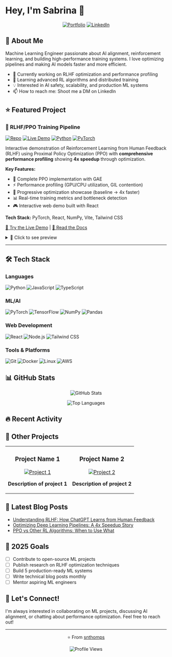 # Hey, I'm Sabrina 👋

<div align="center">
  
[![Portfolio](https://img.shields.io/badge/Portfolio-000?style=for-the-badge&logo=github&logoColor=white)](https://github.com/snthomps)
[![LinkedIn](https://img.shields.io/badge/LinkedIn-0A66C2?style=for-the-badge&logo=linkedin&logoColor=white)](https://linkedin.com/in/sabrina-thompson-748b3711/)

</div>

## 🚀 About Me

Machine Learning Engineer passionate about AI alignment, reinforcement learning, and building high-performance training systems. I love optimizing pipelines and making AI models faster and more efficient.

- 🔭 Currently working on RLHF optimization and performance profiling
- 🌱 Learning advanced RL algorithms and distributed training
- 💡 Interested in AI safety, scalability, and production ML systems
- 📫 How to reach me: Shoot me a DM on LinkedIn

## ⭐ Featured Project

### 🎯 RLHF/PPO Training Pipeline
[![Repo](https://img.shields.io/badge/GitHub-rlhf--ppo--pipeline-blue?style=flat-square&logo=github)](https://github.com/snthomps/rlhf-ppo-pipeline)
[![Live Demo](https://img.shields.io/badge/Demo-Live-success?style=flat-square)](https://snthomps.github.io/rlhf-ppo-pipeline/)
[![Python](https://img.shields.io/badge/Python-3.8+-blue?style=flat-square&logo=python&logoColor=white)](https://python.org)
[![PyTorch](https://img.shields.io/badge/PyTorch-2.0+-ee4c2c?style=flat-square&logo=pytorch&logoColor=white)](https://pytorch.org)

Interactive demonstration of Reinforcement Learning from Human Feedback (RLHF) using Proximal Policy Optimization (PPO) with **comprehensive performance profiling** showing **4x speedup** through optimization.

**Key Features:**
- 🧠 Complete PPO implementation with GAE
- ⚡ Performance profiling (GPU/CPU utilization, GIL contention)
- 🚀 Progressive optimization showcase (baseline → 4x faster)
- 📊 Real-time training metrics and bottleneck detection
- 🎮 Interactive web demo built with React

**Tech Stack:** PyTorch, React, NumPy, Vite, Tailwind CSS

[🔗 Try the Live Demo](https://snthomps.github.io/rlhf-ppo-pipeline/) | [📖 Read the Docs](https://github.com/snthomps/rlhf-ppo-pipeline#readme)

<details>
<summary>📸 Click to see preview</summary>

![RLHF Demo](https://github.com/snthomps/rlhf-ppo-pipeline/raw/main/assets/demo.gif)

</details>

---

## 🛠️ Tech Stack

### Languages
![Python](https://img.shields.io/badge/Python-3776AB?style=for-the-badge&logo=python&logoColor=white)
![JavaScript](https://img.shields.io/badge/JavaScript-F7DF1E?style=for-the-badge&logo=javascript&logoColor=black)
![TypeScript](https://img.shields.io/badge/TypeScript-3178C6?style=for-the-badge&logo=typescript&logoColor=white)

### ML/AI
![PyTorch](https://img.shields.io/badge/PyTorch-EE4C2C?style=for-the-badge&logo=pytorch&logoColor=white)
![TensorFlow](https://img.shields.io/badge/TensorFlow-FF6F00?style=for-the-badge&logo=tensorflow&logoColor=white)
![NumPy](https://img.shields.io/badge/NumPy-013243?style=for-the-badge&logo=numpy&logoColor=white)
![Pandas](https://img.shields.io/badge/Pandas-150458?style=for-the-badge&logo=pandas&logoColor=white)

### Web Development
![React](https://img.shields.io/badge/React-61DAFB?style=for-the-badge&logo=react&logoColor=black)
![Node.js](https://img.shields.io/badge/Node.js-339933?style=for-the-badge&logo=node.js&logoColor=white)
![Tailwind CSS](https://img.shields.io/badge/Tailwind_CSS-38B2AC?style=for-the-badge&logo=tailwind-css&logoColor=white)

### Tools & Platforms
![Git](https://img.shields.io/badge/Git-F05032?style=for-the-badge&logo=git&logoColor=white)
![Docker](https://img.shields.io/badge/Docker-2496ED?style=for-the-badge&logo=docker&logoColor=white)
![Linux](https://img.shields.io/badge/Linux-FCC624?style=for-the-badge&logo=linux&logoColor=black)
![AWS](https://img.shields.io/badge/AWS-232F3E?style=for-the-badge&logo=amazon-aws&logoColor=white)

## 📊 GitHub Stats

<div align="center">

![GitHub Stats](https://github-readme-stats.vercel.app/api?username=snthomps&show_icons=true&theme=radical&hide_border=true&count_private=true)

![Top Languages](https://github-readme-stats.vercel.app/api/top-langs/?username=snthomps&layout=compact&theme=radical&hide_border=true)

</div>

## 🔥 Recent Activity

<!--START_SECTION:activity-->
<!--END_SECTION:activity-->

## 💼 Other Projects

<table>
  <tr>
    <td width="50%">
      <h3 align="center">Project Name 1</h3>
      <div align="center">
        <a href="https://github.com/snthomps/project1">
          <img src="https://github-readme-stats.vercel.app/api/pin/?username=snthomps&repo=project1&theme=radical" alt="Project 1">
        </a>
        <p><strong>Description of project 1</strong></p>
      </div>
    </td>
    <td width="50%">
      <h3 align="center">Project Name 2</h3>
      <div align="center">
        <a href="https://github.com/snthomps/project2">
          <img src="https://github-readme-stats.vercel.app/api/pin/?username=snthomps&repo=project2&theme=radical" alt="Project 2">
        </a>
        <p><strong>Description of project 2</strong></p>
      </div>
    </td>
  </tr>
</table>

## 📝 Latest Blog Posts

<!-- BLOG-POST-LIST:START -->
- [Understanding RLHF: How ChatGPT Learns from Human Feedback](#)
- [Optimizing Deep Learning Pipelines: A 4x Speedup Story](#)
- [PPO vs Other RL Algorithms: When to Use What](#)
<!-- BLOG-POST-LIST:END -->

## 🎯 2025 Goals

- [ ] Contribute to open-source ML projects
- [ ] Publish research on RLHF optimization techniques
- [ ] Build 5 production-ready ML systems
- [ ] Write technical blog posts monthly
- [ ] Mentor aspiring ML engineers

## 💬 Let's Connect!

I'm always interested in collaborating on ML projects, discussing AI alignment, or chatting about performance optimization. Feel free to reach out!

---

<div align="center">

⭐️ From [snthomps](https://github.com/snthomps)

![Profile Views](https://komarev.com/ghpvc/?username=snthomps&color=blueviolet&style=flat-square)

</div>
